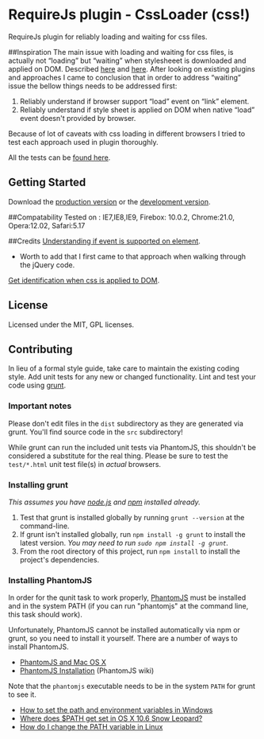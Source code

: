 # RequireJs  plugin -  CssLoader  (css!)
RequireJs plugin for reliably loading and waiting for css files.

##Inspiration
The main issue with loading and waiting for css files, is actually not “loading” but “waiting” when stylesheeet is downloaded and applied on DOM. Described  [here](http://requirejs.org/docs/faq-advanced.html#css) and [here](https://github.com/jrburke/requirejs/issues/154).
After looking on existing plugins and approaches I came to conclusion that in order to address “waiting” issue the bellow things needs to be addressed first: 

1. Reliably understand if browser support “load” event on “link” element.
1. Reliably understand if style sheet is applied on DOM when native “load” event doesn't provided by browser.

Because of lot of caveats with css loading in different browsers I tried to test each approach used in plugin thoroughly.

All the tests can be [found here](https://github.com/dmitry1978/CssLoader/blob/master/test/unit).

## Getting Started
Download the [production version][min] or the [development version][max].

[min]: https://github.com/dmitry1978/CssLoader/blob/master/dist/css.js
[max]: https://github.com/dmitry1978/CssLoader/blob/master/src/css.js

##Compatability
Tested on :
IE7,IE8,IE9,
Firebox: 10.0.2,
Chrome:21.0,
Opera:12.02,
Safari:5.17

##Credits
[Understanding if event is supported on element](http://perfectionkills.com/detecting-event-support-without-browser-sniffing).
* Worth to add that I first came to that approach when walking through the jQuery code.

[Get identification when css is applied to DOM](http://yearofmoo.com/2011/03/cross-browser-stylesheet-preloading).


## License
Licensed under the MIT, GPL licenses.

## Contributing
In lieu of a formal style guide, take care to maintain the existing coding style. Add unit tests for any new or changed functionality. Lint and test your code using [grunt](https://github.com/cowboy/grunt).

### Important notes
Please don't edit files in the `dist` subdirectory as they are generated via grunt. You'll find source code in the `src` subdirectory!

While grunt can run the included unit tests via PhantomJS, this shouldn't be considered a substitute for the real thing. Please be sure to test the `test/*.html` unit test file(s) in _actual_ browsers.

### Installing grunt
_This assumes you have [node.js](http://nodejs.org/) and [npm](http://npmjs.org/) installed already._

1. Test that grunt is installed globally by running `grunt --version` at the command-line.
1. If grunt isn't installed globally, run `npm install -g grunt` to install the latest version. _You may need to run `sudo npm install -g grunt`._
1. From the root directory of this project, run `npm install` to install the project's dependencies.

### Installing PhantomJS

In order for the qunit task to work properly, [PhantomJS](http://www.phantomjs.org/) must be installed and in the system PATH (if you can run "phantomjs" at the command line, this task should work).

Unfortunately, PhantomJS cannot be installed automatically via npm or grunt, so you need to install it yourself. There are a number of ways to install PhantomJS.

* [PhantomJS and Mac OS X](http://ariya.ofilabs.com/2012/02/phantomjs-and-mac-os-x.html)
* [PhantomJS Installation](http://code.google.com/p/phantomjs/wiki/Installation) (PhantomJS wiki)

Note that the `phantomjs` executable needs to be in the system `PATH` for grunt to see it.

* [How to set the path and environment variables in Windows](http://www.computerhope.com/issues/ch000549.htm)
* [Where does $PATH get set in OS X 10.6 Snow Leopard?](http://superuser.com/questions/69130/where-does-path-get-set-in-os-x-10-6-snow-leopard)
* [How do I change the PATH variable in Linux](https://www.google.com/search?q=How+do+I+change+the+PATH+variable+in+Linux)
